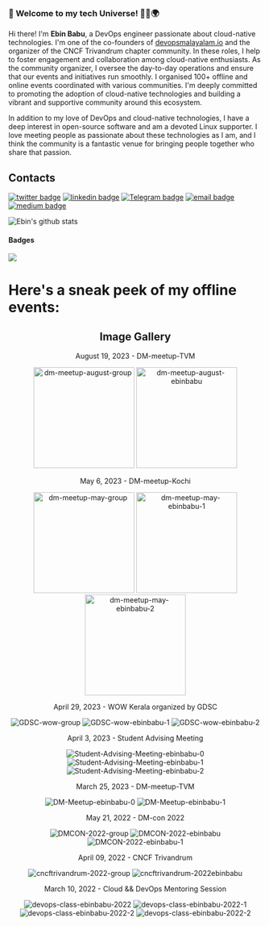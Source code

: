 ### 👋 Welcome to my tech Universe! 🥷🏻🌍
Hi there! I'm **Ebin Babu**, a DevOps engineer passionate about cloud-native technologies. I'm one of the co-founders of [devopsmalayalam.io](https://devopsmalayalam.io) and the organizer of the CNCF Trivandrum chapter community. In these roles, I help to foster engagement and collaboration among cloud-native enthusiasts. As the community organizer, I oversee the day-to-day operations and ensure that our events and initiatives run smoothly. I organised 100+ offline and online events coordinated with various communities. I'm deeply committed to promoting the adoption of cloud-native technologies and building a vibrant and supportive community around this ecosystem.

In addition to my love of DevOps and cloud-native technologies, I have a deep interest in open-source software and am a devoted Linux supporter. I love meeting people as passionate about these technologies as I am, and I think the community is a fantastic venue for bringing people together who share that passion.

## Contacts
[![twitter badge](https://img.shields.io/badge/twitter-ebinbabu97?style=social&logo=twitter)](https://twitter.com/ebinbabu97) [![linkedin badge](https://img.shields.io/badge/linkedin-ebinbabu?style=social&logo=linkedin)](https://www.linkedin.com/in/ebin-babu/) [![Telegram badge](https://img.shields.io/badge/Telegram--blue?style=social&logo=telegram)](https://t.me/thedevopsman) [![email badge](https://img.shields.io/badge/Email-Contact%20Me-blue?style=social&logo=email)](mailto:ebinbabuofficial@gmail.com)
[![medium badge](https://img.shields.io/badge/Medium-ebinbabu-blue?style=social&logo=medium)](https://ebinbabu.medium.com/)

![Ebin's github stats](https://github-readme-stats.anuraghazra1.vercel.app/api?username=ebinbabu&show_icons=true&hide_border=false&title_color=03E6FF&icon_color=79ff97&text_color=9f9f9f&bg_color=151515)

#### Badges
![](https://komarev.com/ghpvc/?username=ebinbabu)

#  Here's a sneak peek of my offline events:

<div align="center">
  <h2>Image Gallery</h2>
</div>

<div align="center">
  <p>August 19, 2023 - DM-meetup-TVM</p>
  <img src="./images/dm-meetup-august-1.jpeg" alt="dm-meetup-august-group" width="200">
  <img src="./images/dm-meetup-august.jpeg" alt="dm-meetup-august-ebinbabu" width="200">
</div>

<div align="center">
  <p>May 6, 2023 - DM-meetup-Kochi</p>
  <img src="./images/dm-meetup-june-1.jpeg" alt="dm-meetup-may-group" width="200">
  <img src="./images/dm-meetup-june.jpeg" alt="dm-meetup-may-ebinbabu-1" width="200">
  <img src="./images/dm-meetup-june-2.jpeg" alt="dm-meetup-may-ebinbabu-2" width="200">
</div>

<div align="center">
 <p>April 29, 2023 - WOW Kerala organized by GDSC</p>

   ![GDSC-wow-group](./images/gdsc-2.jpeg)
   ![GDSC-wow-ebinbabu-1](./images/gdsc-1.jpeg)
   ![GDSC-wow-ebinbabu-2](./images/gdsc-3.jpeg)
</div>
<div align="center">
<p> April 3, 2023 - Student Advising Meeting </p>

![Student-Advising-Meeting-ebinbabu-0](./images/smpc-1.jpeg)
![Student-Advising-Meeting-ebinbabu-1](./images/smpc-2.jpeg)
![Student-Advising-Meeting-ebinbabu-2](./images/smpc-3.jpeg)
</div>

<div align="center">
<p> March 25, 2023 - DM-meetup-TVM </p>

![DM-Meetup-ebinbabu-0](./images/dm-meetup-march-1.jpeg)
![DM-Meetup-ebinbabu-1](./images/dm-meetup-march.jpeg)
</div>
<div align="center">
<p> May 21, 2022 - DM-con 2022 </p>

![DMCON-2022-group](./images/dmcon-1.JPG)
![DMCON-2022-ebinbabu](./images/dmcon-2.jpeg)
![DMCON-2022-ebinbabu-1](./images/dmcon01.jpeg)
</div>

<div align="center">
<p> April 09, 2022 - CNCF Trivandrum </p>

![cncftrivandrum-2022-group](./images/cncf.JPG)
![cncftrivandrum-2022ebinbabu](./images/cncf-1.jpeg)
</div>
<div align="center">
<p> March 10, 2022 - Cloud && DevOps Mentoring Session </p>

![devops-class-ebinbabu-2022](./images/devops-3.jpeg)
![devops-class-ebinbabu-2022-1](./images/devops.jpeg)
![devops-class-ebinbabu-2022-2](./images/devops-2.jpeg)
![devops-class-ebinbabu-2022-2](./images/devops-1.jpeg)
</div>